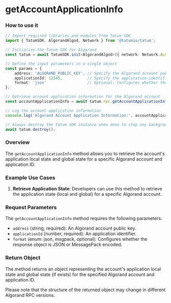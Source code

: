 # getAccountApplicationInfo

### How to use it

```typescript
// Import required libraries and modules from Tatum SDK
import { TatumSDK, AlgorandAlgod, Network } from '@tatumio/tatum';

// Initialize the Tatum SDK for Algorand
const tatum = await TatumSDK.init<AlgorandAlgod>({ network: Network.ALGORAND_ALGOD });

// Define the input parameters in a single object
const params = {
    address: 'ALGORAND_PUBLIC_KEY', // Specify the Algorand account public key.
    applicationId: 12345,           // Specify the application identifier.
    format: 'json'                  // Optional: Configures whether the response object is JSON or MessagePack encoded (enum: json, msgpack).
};

// Retrieve account application information for the Algorand account
const accountApplicationInfo = await tatum.rpc.getAccountApplicationInfo(params);

// Log the account application information
console.log('Algorand Account Application Information:', accountApplicationInfo);

// Always destroy the Tatum SDK instance when done to stop any background processes
await tatum.destroy();
```

### Overview

The `getAccountApplicationInfo` method allows you to retrieve the account's application local state and global state for a specific Algorand account and application ID.

### Example Use Cases

1. **Retrieve Application State**: Developers can use this method to retrieve the application state (local and global) for a specific Algorand account.

### Request Parameters

The `getAccountApplicationInfo` method requires the following parameters:

- `address` (string, required): An Algorand account public key.
- `applicationId` (number, required): An application identifier.
- `format` (enum: json, msgpack, optional): Configures whether the response object is JSON or MessagePack encoded.

### Return Object

The method returns an object representing the account's application local state and global state (if exists) for the specified Algorand account and application ID. 

Please note that the structure of the returned object may change in different Algorand RPC versions.